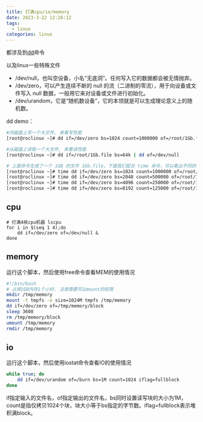 ```yaml
---
title: 打满cpu/io/memory
date: 2023-3-22 12:26:12
tags:
  - linux
categories: linux
---
```


都涉及到[dd](http://c.biancheng.net/linux/dd.html)命令

以及linux一些特殊文件
- /dev/null，也叫空设备，小名“无底洞”。任何写入它的数据都会被无情抛弃。
- /dev/zero，可以产生连续不断的 null 的流（二进制的零流），用于向设备或文件写入 null 数据，一般用它来对设备或文件进行初始化。
- /dev/urandom，它是“随机数设备”，它的本领就是可以生成理论意义上的随机数。

dd demo：
```bash
#向磁盘上写一个大文件, 来看写性能
[root@roclinux ~]# dd if=/dev/zero bs=1024 count=1000000 of=/root/1Gb.file

#从磁盘上读取一个大文件, 来看读性能
[root@roclinux ~]# dd if=/root/1Gb.file bs=64k | dd of=/dev/null

# 上面命令生成了一个 1GB 的文件 1Gb.file，下面我们配合 time 命令，可以看出不同的块大小数据的写入时间，从而可以测算出到底块大小为多少时可以实现最佳的写入性能。
[root@roclinux ~]# time dd if=/dev/zero bs=1024 count=1000000 of=/root/1Gb.file
[root@roclinux ~]# time dd if=/dev/zero bs=2048 count=500000 of=/root/1Gb.file
[root@roclinux ~]# time dd if=/dev/zero bs=4096 count=250000 of=/root/1Gb.file
[root@roclinux ~]# time dd if=/dev/zero bs=8192 count=125000 of=/root/1Gb.file
```

cpu
---

```base
# 打满4核cpu机器 lscpu
for i in $(seq 1 4);do
    dd if=/dev/zero of=/dev/null &
done
```

memory
---

运行这个脚本，然后使用free命令查看MEM的使用情况

```bash
#!/bin/bash
# 占用1GB内存1个小时. 注意需要可以mount的权限
mkdir /tmp/memory
mount -t tmpfs -o size=1024M tmpfs /tmp/memory
dd if=/dev/zero of=/tmp/memory/block
sleep 3600
rm /tmp/memory/block
umount /tmp/memory
rmdir /tmp/memory
```

io
---

运行这个脚本，然后使用iostat命令查看IO的使用情况

```bash
while true; do
    dd if=/dev/urandom of=/burn bs=1M count=1024 iflag=fullblock
done
```

if指定输入的文件名，of指定输出的文件名，bs同时设置读写块的大小为1M，count是指仅拷贝1024个块，块大小等于bs指定的字节数。iflag=fullblock表示堆积满block。
